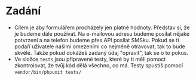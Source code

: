 Zadání
======

* Cílem je aby formulářem procházely jen platné hodnoty. Představ si, že je budeme dále používat. Na e-mailovou adresu budeme posílat nějaké potvrzení a na telefon budeme přes API posílat SMSku. Pokud se ti podaří uživatele našimi omezeními co nejméně otravovat, tak to bude skvělé. Takže pokud dokážeš zadaný údaj "opravit", tak se o to pokus.
* Ve složce ```tests``` jsou připravené testy, které by ti měli pomoct zkontrolovat, že tvůj kód dělá všechno, co má. Testy spustíš pomocí ```vendor/bin/phpunit tests/```
